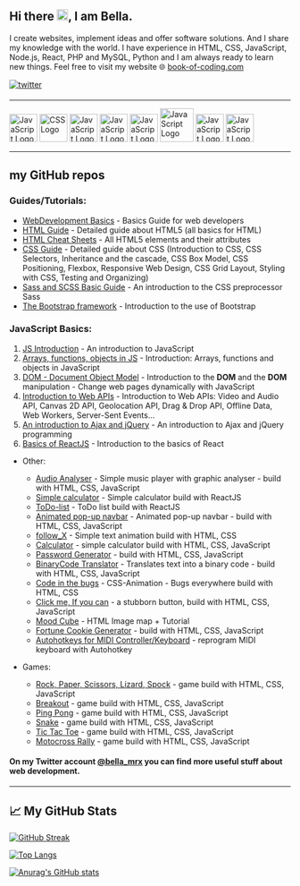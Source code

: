  ## Hi there <img src="https://raw.githubusercontent.com/MartinHeinz/MartinHeinz/master/wave.gif" width="20px">, I am Bella.
 
 I create websites, implement ideas and offer software solutions. And I share my knowledge with the world. I have experience in HTML, CSS, JavaScript, Node.js, React, PHP and MySQL, Python and I am always ready to learn new things. Feel free to visit my website :globe_with_meridians: [book-of-coding.com](https://book-of-coding.com/)


<a href="https://twitter.com/bella_mrx" target="_blank">
<img src=https://img.shields.io/badge/twitter-%2300acee.svg?&style=for-the-badge&logo=twitter&logoColor=white alt=twitter style="margin-bottom: 5px;" />
</a>

 ---
 
  <img src="https://cdn.worldvectorlogo.com/logos/html-1.svg" alt="JavaScript Logo" width="50" height="50"/>  <img src="https://cdn.worldvectorlogo.com/logos/css-3.svg" alt="CSS Logo" width="50" height="50"/>
  <img src="https://cdn.worldvectorlogo.com/logos/javascript-1.svg" alt="JavaScript Logo" width="50" height="50"/> <img src="https://cdn.worldvectorlogo.com/logos/nodejs-2.svg" alt="JavaScript Logo" width="50" height="50"/> <img src="https://cdn.worldvectorlogo.com/logos/react-2.svg" alt="JavaScript Logo" width="50" height="50"/> <img src="https://www.php.net/images/logos/new-php-logo.svg" alt="JavaScript Logo" width="60" height="60"/> <img src="https://cdn.worldvectorlogo.com/logos/mysql-3.svg" alt="JavaScript Logo" width="50" height="50"/> <img src="https://cdn.worldvectorlogo.com/logos/python-4.svg" alt="JavaScript Logo" width="50" height="50"/>

 ---

 ## my GitHub repos
 ### Guides/Tutorials:
   - [WebDevelopment Basics](https://github.com/BellaMrx/WebDevelopment_Basics) - Basics Guide for web developers
   - [HTML Guide](https://github.com/BellaMrx/HTML_Guide) - Detailed guide about HTML5 (all basics for HTML)
   - [HTML Cheat Sheets](https://github.com/BellaMrx/HTML_Cheat_Sheets) - All HTML5 elements and their attributes
   - [CSS Guide](https://github.com/BellaMrx/CSS_Guide) - Detailed guide about CSS (Introduction to CSS, CSS Selectors, Inheritance and the cascade, CSS Box Model, CSS Positioning, Flexbox, Responsive Web Design, CSS Grid Layout, Styling with CSS, Testing and Organizing) 
   - [Sass and SCSS Basic Guide](https://github.com/BellaMrx/Sass_and_SCSS) - An introduction to the CSS preprocessor Sass
   - [The Bootstrap framework](https://github.com/BellaMrx/The_Bootstrap_framework) - Introduction to the use of Bootstrap 

 ### JavaScript Basics:
   1. [JS Introduction](https://github.com/BellaMrx/JS_introduction) - An introduction to JavaScript
   2. [Arrays, functions, objects in JS](https://github.com/BellaMrx/Arrays_functions_objects_in_JS) - Introduction: Arrays, functions and objects in JavaScript
   3. [DOM - Document Object Model](https://github.com/BellaMrx/DOM_Document-Object-Model) - Introduction to the **DOM** and the **DOM** manipulation - Change web pages dynamically with JavaScript
   4. [Introduction to Web APIs](https://github.com/BellaMrx/JavaScript_Introduction-To-Web-APIs) - Introduction to Web APIs: Video and Audio API, Canvas 2D API, Geolocation API, Drag & Drop API, Offline Data, Web Workers, Server-Sent Events...
   5. [An introduction to Ajax and jQuery](https://github.com/BellaMrx/JavaScript_Introduction_to_Ajax_and_jQuery) - An introduction to Ajax and jQuery programming   
   6. [Basics of ReactJS](https://github.com/BellaMrx/Basics_of_React) - Introduction to the basics of React

 * Other:
   - [Audio Analyser](https://github.com/BellaMrx/audio_analyser) - Simple music player with graphic analyser - build with HTML, CSS, JavaScript
   - [Simple calculator](https://github.com/BellaMrx/Calculator_React) - Simple calculator build with ReactJS
   - [ToDo-list](https://github.com/BellaMrx/ToDoList_React) - ToDo list build with ReactJS
   - [Animated pop-up navbar](https://github.com/BellaMrx/animated_pop-up_navbar) - Animated pop-up navbar - build with HTML, CSS, JavaScript
   - [follow_X](https://github.com/BellaMrx/follow_X) - Simple text animation build with HTML, CSS
   - [Calculator](https://github.com/Projects-Games-HTML-CSS-JS/Calculator_simple) - simple calculator build with HTML, CSS, JavaScript   
   - [Password Generator](https://github.com/Projects-Games-HTML-CSS-JS/Password_Generator) - build with HTML, CSS, JavaScript
   - [BinaryCode Translator](https://github.com/Projects-Games-HTML-CSS-JS/Binary_Translator) - Translates text into a binary code - build with HTML, CSS, JavaScript
   - [Code in the bugs](https://github.com/BellaMrx/Code_in_the_bugs) - CSS-Animation - Bugs everywhere build with HTML, CSS
   - [Click me, If you can](https://github.com/BellaMrx/Click-me_If-you-can) - a stubborn button, build with HTML, CSS, JavaScript
   - [Mood Cube](https://github.com/Projects-Games-HTML-CSS-JS/Mood_Cube) - HTML Image map + Tutorial
   - [Fortune Cookie Generator](https://github.com/BellaMrx/Fortune_Cookie_Generator) - build with HTML, CSS, JavaScript 
   - [Autohotkeys for MIDI Controller/Keyboard](https://github.com/BellaMrx/Autohotkeys_for_MIDI_Keyboard) - reprogram MIDI keyboard with Autohotkey

 * Games:
   - [Rock, Paper, Scissors, Lizard, Spock](https://github.com/BellaMrx/rock_paper_scissor_lizard_spock) - game build with HTML, CSS, JavaScript
   - [Breakout](https://github.com/Projects-Games-HTML-CSS-JS/Breakout) - game build with HTML, CSS, JavaScript 
   - [Ping Pong](https://github.com/Projects-Games-HTML-CSS-JS/Ping-Pong) -  game build with HTML, CSS, JavaScript 
   - [Snake](https://github.com/Projects-Games-HTML-CSS-JS/Snake) - game build with HTML, CSS, JavaScript 
   - [Tic Tac Toe](https://github.com/Projects-Games-HTML-CSS-JS/Tic_Tac_Toe) - game build with HTML, CSS, JavaScript
   - [Motocross Rally](https://github.com/BellaMrx/Motocross_Rally) - game build with HTML, CSS, JavaScript 



 #### On my Twitter account [@bella_mrx](https://twitter.com/bella_mrx) you can find more useful stuff about web development.

 ---

 ## &#x1f4c8; My GitHub Stats

 [![GitHub Streak](https://streak-stats.demolab.com?user=BellaMrx&theme=gotham&locale=de)](https://git.io/streak-stats)


 [![Top Langs](https://github-readme-stats.vercel.app/api/top-langs/?username=BellaMrx&layout=compact&theme=gotham)](https://github.com/anuraghazra/github-readme-stats)


 [![Anurag's GitHub stats](https://github-readme-stats.vercel.app/api?username=BellaMrx&show_icons=true&theme=gotham)](https://github.com/anuraghazra/github-readme-stats)

